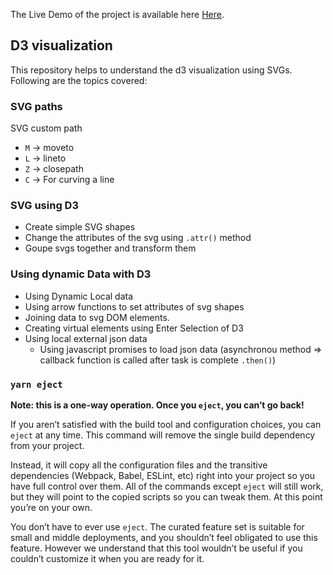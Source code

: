 The Live Demo of the project is available here [Here](https://anish9461.github.io/d3-visualization-and-firebase).

## D3 visualization 

This repository helps to understand the d3 visualization using SVGs. Following are the topics covered: 

### SVG paths

SVG custom path
* `M` -> moveto
* `L` -> lineto
* `Z` -> closepath
* `C` -> For curving a line

### SVG using D3
* Create simple SVG shapes
* Change the attributes of the svg using `.attr()` method
* Goupe svgs together and transform them 

### Using dynamic Data with D3
* Using Dynamic Local data
* Using arrow functions to set attributes of svg shapes
* Joining data to svg DOM elements. 
* Creating virtual elements using Enter Selection of D3
* Using local external json data
    * Using javascript promises to load json data (asynchronou method => callback function is called after task is complete `.then()`)

### `yarn eject`

**Note: this is a one-way operation. Once you `eject`, you can’t go back!**

If you aren’t satisfied with the build tool and configuration choices, you can `eject` at any time. This command will remove the single build dependency from your project.

Instead, it will copy all the configuration files and the transitive dependencies (Webpack, Babel, ESLint, etc) right into your project so you have full control over them. All of the commands except `eject` will still work, but they will point to the copied scripts so you can tweak them. At this point you’re on your own.

You don’t have to ever use `eject`. The curated feature set is suitable for small and middle deployments, and you shouldn’t feel obligated to use this feature. However we understand that this tool wouldn’t be useful if you couldn’t customize it when you are ready for it.





